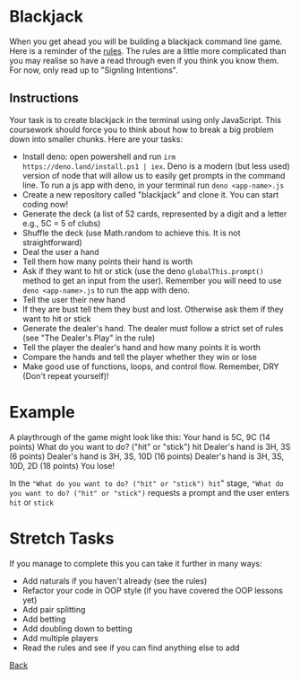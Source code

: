 # Blackjack

When you get ahead you will be building a blackjack command line game. Here is a reminder of the [rules](https://bicyclecards.com/how-to-play/blackjack). The rules are a little more complicated than you may realise so have a read through even if you think you know them. For now, only read up to "Signling Intentions".

## Instructions

Your task is to create blackjack in the terminal using only JavaScript. This coursework should force you to think about how to break a big problem down into smaller chunks. Here are your tasks:
- Install deno: open powershell and run `irm https://deno.land/install.ps1 | iex`. Deno is a modern (but less used) version of node that will allow us to easily get prompts in the command line. To run a js app with deno, in your terminal run `deno <app-name>.js`
- Create a new repository called "blackjack" and clone it. You can start coding now!
- Generate the deck (a list of 52 cards, represented by a digit and a letter e.g., 5C = 5 of clubs)
- Shuffle the deck (use Math.random to achieve this. It is not straightforward)
- Deal the user a hand
- Tell them how many points their hand is worth
- Ask if they want to hit or stick (use the deno `globalThis.prompt()` method to get an input from the user). Remember you will need to use `deno <app-name>.js` to run the app with deno. 
- Tell the user their new hand
- If they are bust tell them they bust and lost. Otherwise ask them if they want to hit or stick
- Generate the dealer's hand. The dealer must follow a strict set of rules (see "The Dealer's Play" in the rule)
- Tell the player the dealer's hand and how many points it is worth
- Compare the hands and tell the player whether they win or lose
- Make good use of functions, loops, and control flow. Remember, DRY (Don't repeat yourself)!

# Example

A playthrough of the game might look like this:
Your hand is 5C, 9C
(14 points)
What do you want to do? ("hit" or "stick") hit
Dealer's hand is 3H, 3S
(6 points)
Dealer's hand is 3H, 3S, 10D
(16 points)
Dealer's hand is 3H, 3S, 10D, 2D
(18 points)
You lose!

In the `"What do you want to do? ("hit" or "stick") hit`" stage, `"What do you want to do? ("hit" or "stick")` requests a prompt and the user enters `hit` or `stick`

# Stretch Tasks

If you manage to complete this you can take it further in many ways:
- Add naturals if you haven't already (see the rules)
- Refactor your code in OOP style (if you have covered the OOP lessons yet)
- Add pair splitting
- Add betting
- Add doubling down to betting
- Add multiple players
- Read the rules and see if you can find anything else to add

[Back](./README.md)